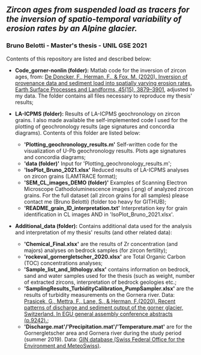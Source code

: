 ## _Zircon ages from suspended load as tracers for the inversion of spatio-temporal variability of erosion rates by an Alpine glacier._
### Bruno Belotti - Master's thesis - UNIL GSE 2021


Contents of this repository are listed and described below:

* **Code_gorner-nonlin (folder):** Matlab code for the inversion of zircon ages, from: [De Doncker, F., Herman, F., & Fox, M. (2020). Inversion of provenance data and sediment load into spatially varying  erosion  rates. Earth Surface Processes and Landforms, 45(15), 3879–3901](https://doi.org/10.1002/esp.5008), adjusted to my data. The folder contains all files necessary to reproduce my thesis' results;

* **LA-ICPMS (folder):** Results of LA-ICPMS geochronology on zircon grains. I also made available the self-implemented code I used for the plotting of geochronology results (age signatures and concordia diagrams). Contents of this folder are listed below:
  * **'Plotting_geochronology_results.m'** Self-written code for the visualization of U-Pb geochronology results. Plots age signatures and concordia diagrams;
  * **'data (folder)'** Input for 'Plotting_geochronology_results.m';
  * **'IsoPlot_Bruno_2021.xlsx'** Reduced results of LA-ICPMS analyses on zircon grains (LAMTRACE format);
  * **'SEM_CL_images_DEMO (folder)'** Examples of Scanning Electron Microscope Cathodoluminescence images (.png) of analyzed zircon grains. For the full dataset (all zircon grains for all samples) please contact me (Bruno Belotti) (folder too heavy for GITHUB);
  * **'README_grain_ID_interpretation.txt'** Interpretation key for grain identification in CL images AND in 'IsoPlot_Bruno_2021.xlsx'.

* **Additional_data (folder):** Contains additional data used for the analysis and interpretation of my thesis' results (and other related data):
  * **'Chemical_Final.xlsx'** are the results of Zr concentration (and majors) analyses on bedrock samples (for zircon fertility);
  * **'rockeval_gornergletscher_2020.xlsx'** are Total Organic Carbon (TOC) concentrations analyses;
  * **'Sample_list_and_lithology.xlsx'** contains information on bedrock, sand and water samples used for the thesis (such as weight, number of extracted zircons, interpretation of bedrock geologies etc.;
  * **'SamplingResults_TurbidityCalibration_PumpSampler.xlsx'** are the results of turbidity measurements on the Gornera river. Data: [Prasicek, G., Mettra, F., Lane, S., & Herman, F.(2020). Recent patterns of discharge and sediment output of the gorner glacier, Switzerland. In EGU general assembly conference abstracts (p.9242).](2020EGUGA..22.9242P);
  * **'Discharge.mat'/'Precipitation.mat'/'Temperature.mat'** are for the Gornergletscher area and Gornera river during the study period (summer 2019). Data: [GIN database (Swiss Federal Office for the Environment and MeteoSwiss)](https://www.slf.ch/en/services-and-products/forecasting-and-warning/gin-the-common-natural-hazard-information-platform.html).
